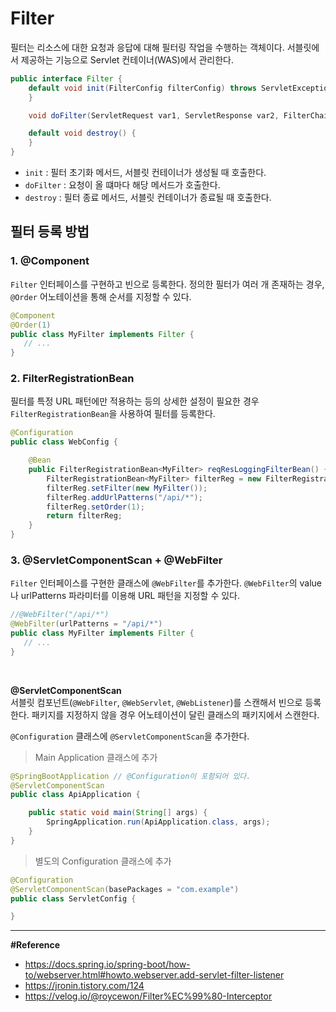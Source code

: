 # Filter
필터는 리소스에 대한 요청과 응답에 대해 필터링 작업을 수행하는 객체이다.
서블릿에서 제공하는 기능으로 Servlet 컨테이너(WAS)에서 관리한다.

```java
public interface Filter {
    default void init(FilterConfig filterConfig) throws ServletException {
    }

    void doFilter(ServletRequest var1, ServletResponse var2, FilterChain var3) throws IOException, ServletException;

    default void destroy() {
    }
}
```
- `init` : 필터 초기화 메서드, 서블릿 컨테이너가 생성될 때 호출한다.
- `doFilter` : 요청이 올 떄마다 해당 메서드가 호출한다.
- `destroy` : 필터 종료 메서드, 서블릿 컨테이너가 종료될 때 호출한다.

## 필터 등록 방법

### 1. @Component
`Filter` 인터페이스를 구현하고 빈으로 등록한다. 정의한 필터가 여러 개 존재하는 경우, `@Order` 어노테이션을 통해 순서를 지정할 수 있다.
```java
@Component
@Order(1)
public class MyFilter implements Filter {
   // ...
}
```

### 2. FilterRegistrationBean
필터를 특정 URL 패턴에만 적용하는 등의 상세한 설정이 필요한 경우 `FilterRegistrationBean`을 사용하여 필터를 등록한다.
```java
@Configuration
public class WebConfig {

    @Bean
    public FilterRegistrationBean<MyFilter> reqResLoggingFilterBean() {
        FilterRegistrationBean<MyFilter> filterReg = new FilterRegistrationBean<>();
        filterReg.setFilter(new MyFilter());
        filterReg.addUrlPatterns("/api/*");
        filterReg.setOrder(1);
        return filterReg;
    }
}
```

### 3. @ServletComponentScan + @WebFilter
`Filter` 인터페이스를 구현한 클래스에 `@WebFilter`를 추가한다.
`@WebFilter`의 value 나 urlPatterns 파라미터를 이용해 URL 패턴을 지정할 수 있다.
```java
//@WebFilter("/api/*")
@WebFilter(urlPatterns = "/api/*")
public class MyFilter implements Filter {
   // ...
}
```
<br>

**@ServletComponentScan**<br>
서블릿 컴포넌트(`@WebFilter`, `@WebServlet`, `@WebListener`)를 스캔해서 빈으로 등록한다. 패키지를 지정하지 않을 경우 어노테이션이 달린 클래스의 패키지에서 스캔한다.
<br>

`@Configuration` 클래스에 `@ServletComponentScan`을 추가한다.
> Main Application 클래스에 추가
```java
@SpringBootApplication // @Configuration이 포함되어 있다.
@ServletComponentScan
public class ApiApplication {

	public static void main(String[] args) {
		SpringApplication.run(ApiApplication.class, args);
	}
}
```
> 별도의 Configuration 클래스에 추가
```java
@Configuration
@ServletComponentScan(basePackages = "com.example")
public class ServletConfig {

}
```

---
**#Reference**
- https://docs.spring.io/spring-boot/how-to/webserver.html#howto.webserver.add-servlet-filter-listener
- https://jronin.tistory.com/124
- https://velog.io/@roycewon/Filter%EC%99%80-Interceptor
